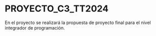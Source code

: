 # PROYECTO_C3_TT2024
En el proyecto se realizará la propuesta de proyecto final para el nivel integrador de programación.
